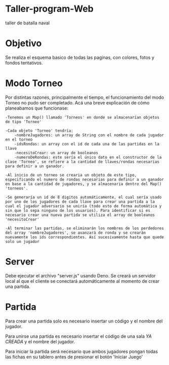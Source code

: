 # Taller-program-Web
taller de batalla naval
# Objetivo
Se realiza el esquema basico de todas las paginas, con colores, fotos y fondos tentativos.


# Modo Torneo
Por distintas razones, principalmente el tiempo, el funcionamiento del modo Torneo no pudo ser completado. Acá una breve explicación de cómo planeabamos que funcionase:

    -Tenemos un Map() llamado 'Torneos' en donde se almacenarían objetos de tipo 'Torneo'

    -Cada objeto 'Torneo' tendría:
        -nombreJugadores: un array de String con el nombre de cada jugador en el torneo
        -idsRondas: un array con el id de cada una de las partidas en la llave
        -necesitoCrear: un array de booleanos
        -numeroDeRondas: este sería el único dato en el constructor de la clase 'Torneo', se refiere a la cantidad de llaves/rondas necesarias para definir a un ganador.

    -Al inicio de un torneo se crearia un objeto de este tipo, especificando el numero de rondas necesarias para definir a un ganador en base a la cantidad de jugadores, y se almacenaria dentro del Map() 'torneos'.

    -Se generaría un id de 8 digitos automáticamente, el cual sería usado por uno de los jugadores de cada llave para crear una partida a la cual el jugador adversario se uniría (todo esto de forma automática y sin que lo sepa ninguno de los usuarios). Para identificar si es necesario crear una nueva partida se utiliza el array de booleanos 'necesitoCrear'

    -Al terminar las partidas, se eliminarán los nombres de los perdedores del array 'nombreJugadores', se avanzará de ronda y se crearán nuevamente los ids correspondientes. Así sucesivamente hasta que quede solo un jugador

# Server
Debe ejecutar el archivo "server.js" usando Deno. Se creará un servidor local al que el cliente se conectará automáticamente al momento de crear una partida.

# Partida
Para crear una partida solo es necesario insertar un código y el nombre del jugador.

Para unirse una partida es necesario insertar el código de una sala *YA CREADA* y el nombre del jugador.

Para iniciar la partida será necesario que ambos jugadores pongan todas las fichas en su tablero antes de presionar el botón 'Iniciar Juego'